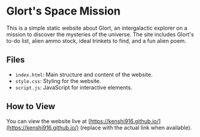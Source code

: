 # Glort's Space Mission

This is a simple static website about Glort, an intergalactic explorer on a mission to discover the mysteries of the universe. The site includes Glort's to-do list, alien ammo stock, ideal trinkets to find, and a fun alien poem.

## Files

- `index.html`: Main structure and content of the website.
- `style.css`: Styling for the website.
- `script.js`: JavaScript for interactive elements.

## How to View

You can view the website live at [https://kenshi916.github.io/](https://kenshi916.github.io/) (replace with the actual link when available).
